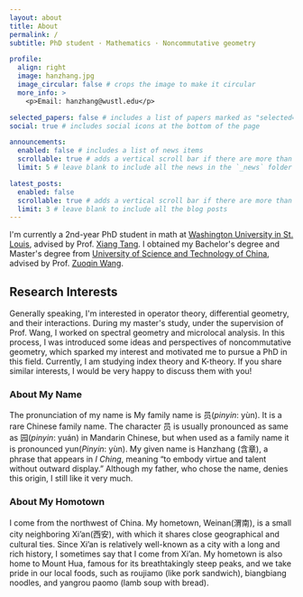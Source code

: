 ```yaml
---
layout: about
title: About
permalink: /
subtitle: PhD student · Mathematics · Noncommutative geometry

profile:
  align: right
  image: hanzhang.jpg
  image_circular: false # crops the image to make it circular
  more_info: >
    <p>Email: hanzhang@wustl.edu</p>

selected_papers: false # includes a list of papers marked as "selected={true}"
social: true # includes social icons at the bottom of the page

announcements:
  enabled: false # includes a list of news items
  scrollable: true # adds a vertical scroll bar if there are more than 3 news items
  limit: 5 # leave blank to include all the news in the `_news` folder

latest_posts:
  enabled: false
  scrollable: true # adds a vertical scroll bar if there are more than 3 new posts items
  limit: 3 # leave blank to include all the blog posts
---
```


I'm currently a 2nd-year PhD student in math at [Washington University in St. Louis](https://washu.edu/), advised by Prof. [Xiang Tang](https://www.math.wustl.edu/~xtang/). I obtained my Bachelor's degree and Master's degree from [University of Science and Technology of China](http://en.ustc.edu.cn/), advised by Prof. [Zuoqin Wang](http://staff.ustc.edu.cn/~wangzuoq/).

## Research Interests

Generally speaking, I'm interested in operator theory, differential geometry, and their interactions. During my master's study, under the supervision of Prof. Wang, I worked on spectral geometry and microlocal analysis. In this process, I was introduced some ideas and perspectives of noncommutative geometry, which sparked my interest and motivated me to pursue a PhD in this field. Currently, I am studying index theory and K-theory. If you share similar interests, I would be very happy to discuss them with you!

### About My Name

The pronunciation of my name is My family name is 员(*pinyin*: yùn). It is a rare Chinese family name. The character 员 is usually pronounced as same as 园(*pinyin*: yuán) in Mandarin Chinese, but when used as a family name it is pronounced yun(*Pinyin*: yùn). My given name is Hanzhang (含章), a phrase that appears in *I Ching*, meaning “to embody virtue and talent without outward display.” Although my father, who chose the name, denies this origin, I still like it very much.

### About My Homotown

I come from the northwest of China. My hometown, Weinan(渭南), is a small city neighboring Xi’an(西安), with which it shares close geographical and cultural ties. Since Xi’an is relatively well-known as a city with a long and rich history, I sometimes say that I come from Xi’an. My hometown is also home to Mount Hua, famous for its breathtakingly steep peaks, and we take pride in our local foods, such as roujiamo (like pork sandwich), biangbiang noodles, and yangrou paomo (lamb soup with bread).